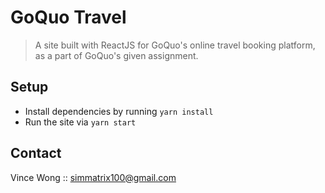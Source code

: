 # GoQuo Travel

> A site built with ReactJS for GoQuo's online travel booking platform, as a part of GoQuo's given assignment.

## Setup

- Install dependencies by running `yarn install`
- Run the site via `yarn start`

## Contact

Vince Wong :: simmatrix100@gmail.com
